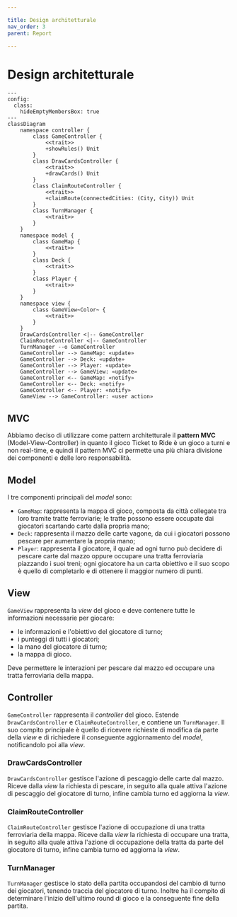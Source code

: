 ```yaml
---

title: Design architetturale
nav_order: 3
parent: Report

---
```


# Design architetturale

```mermaid
---
config:
  class:
    hideEmptyMembersBox: true
---
classDiagram
    namespace controller {
        class GameController {
            <<trait>>
            +showRules() Unit
        }
        class DrawCardsController {
            <<trait>>
            +drawCards() Unit
        }
        class ClaimRouteController {
            <<trait>>
            +claimRoute(connectedCities: (City, City)) Unit
        }
        class TurnManager {
            <<trait>>
        }
    }
    namespace model {
        class GameMap {
            <<trait>>
        }
        class Deck {
            <<trait>>
        }
        class Player {
            <<trait>>
        }
    }
    namespace view {
        class GameView~Color~ {
            <<trait>>
        }
    }
    DrawCardsController <|-- GameController
    ClaimRouteController <|-- GameController
    TurnManager --o GameController
    GameController --> GameMap: «update»
    GameController --> Deck: «update»
    GameController --> Player: «update»
    GameController --> GameView: «update»
    GameController <-- GameMap: «notify»
    GameController <-- Deck: «notify»
    GameController <-- Player: «notify»
    GameView --> GameController: «user action»
```

## MVC

Abbiamo deciso di utilizzare come pattern architetturale il **pattern MVC** (Model-View-Controller) in quanto il gioco
Ticket to Ride è un gioco a turni e non real-time, e quindi il pattern MVC ci permette una più chiara divisione dei
componenti e delle loro responsabilità.

## Model

I tre componenti principali del *model* sono:
- `GameMap`: rappresenta la mappa di gioco, composta da città collegate tra loro tramite tratte ferroviarie; le tratte
possono essere occupate dai giocatori scartando carte dalla propria mano;
- `Deck`: rappresenta il mazzo delle carte vagone, da cui i giocatori possono pescare per aumentare la propria mano;
- `Player`: rappresenta il giocatore, il quale ad ogni turno può decidere di pescare carte dal mazzo oppure occupare una
tratta ferroviaria piazzando i suoi treni; ogni giocatore ha un carta obiettivo e il suo scopo è quello di completarlo e
di ottenere il maggior numero di punti.

## View

`GameView` rappresenta la *view* del gioco e deve contenere tutte le informazioni necessarie per giocare:
- le informazioni e l'obiettivo del giocatore di turno;
- i punteggi di tutti i giocatori;
- la mano del giocatore di turno;
- la mappa di gioco.

Deve permettere le interazioni per pescare dal mazzo ed occupare una tratta ferroviaria della mappa.

## Controller

`GameController` rappresenta il *controller* del gioco. Estende `DrawCardsController` e `ClaimRouteController`, e
contiene un `TurnManager`. Il suo compito principale è quello di ricevere richieste di modifica da parte della *view* e
di richiedere il conseguente aggiornamento del *model*, notificandolo poi alla *view*.

### DrawCardsController

`DrawCardsController` gestisce l'azione di pescaggio delle carte dal mazzo. Riceve dalla *view* la richiesta di pescare,
in seguito alla quale attiva l'azione di pescaggio del giocatore di turno, infine cambia turno ed aggiorna la *view*.

### ClaimRouteController

`ClaimRouteController` gestisce l'azione di occupazione di una tratta ferroviaria della mappa. Riceve dalla *view* la
richiesta di occupare una tratta, in seguito alla quale attiva l'azione di occupazione della tratta da parte del
giocatore di turno, infine cambia turno ed aggiorna la *view*.

### TurnManager

`TurnManager` gestisce lo stato della partita occupandosi del cambio di turno dei giocatori, tenendo traccia del
giocatore di turno. Inoltre ha il compito di determinare l'inizio dell'ultimo round di gioco e la conseguente fine della
partita.
